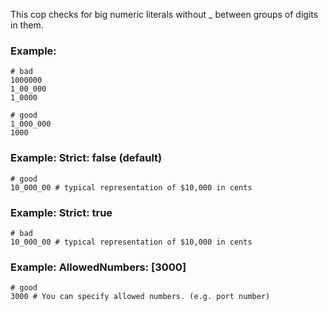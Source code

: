 This cop checks for big numeric literals without _ between groups
of digits in them.

### Example:

    # bad
    1000000
    1_00_000
    1_0000

    # good
    1_000_000
    1000

### Example: Strict: false (default)

    # good
    10_000_00 # typical representation of $10,000 in cents

### Example: Strict: true

    # bad
    10_000_00 # typical representation of $10,000 in cents

### Example: AllowedNumbers: [3000]

    # good
    3000 # You can specify allowed numbers. (e.g. port number)
